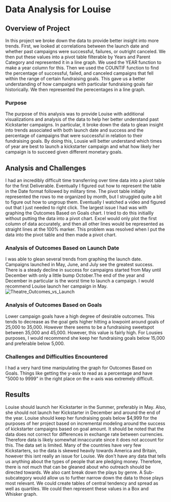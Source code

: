 # Data Analysis for Louise 

## Overview of Project
In this project we broke down the data to provide better insight into more trends. First, we looked at correlations between the launch date and whether past campaigns were successful, failures, or outright canceled. We then put these values into a pivot table filterable by Years and Parent Category and represented it in a line graph. We used the YEAR function to make a year column for this. Then we used the COUNTIF function to find the percentage of successful, failed, and canceled campaigns that fell within the range of certain fundraising goals. This gave us a better understanding of how campaigns with particular fundraising goals fair historically. We then represented the perecentages in a line graph.

### Purpose
The purpose of this analysis was to provide Louise with additional visualizations and analysis of the data to help her better understand past Kickstarter campaigns. In particular, it broke down the data to glean insight into trends associated with both launch date and success and the percentage of campaigns that were successful in relation to their fundraising goals. By doing this, Lousie will better understand which times of year are best to launch a kickstarter campaign and what how likely her campaign is to succeed given different monetary goals.

## Analysis and Challenges
I had an incredibly difficult time transferring over time data into a pivot table for the first Deliverable. Eventually I figured out how to represent the table in the Date format followed by military time. The pivot table initially represented the rows to me organized by month, but I struggled quite a bit to figure out how to ungroup them. Eventually I watched a video and figured out that I just needed to right click. The largest issue I had was with graphing the Outcomes Based on Goals chart. I tried to do this initiallly without putting the data into a pivot chart. Excel would only plot the first column of data accurately, and then all other lines would be represented as straight lines at the 100% marker. This problem was resolved when I put the data into the pivot table and then made a pivot chart.

### Analysis of Outcomes Based on Launch Date
I was able to glean several trends from graphing the launch date. Campaigns launched in May, June, and July see the greatest success. There is a steady decline in success for campaigns started from May until December with only a little bump October.The end of the year and December in particular is the worst time to launch a campaign. I would recommend Louise launch her campaign in May. 
![Theatre_Outcomes_vs_Launch](/Users/josephthompson/Desktop/Project_Folder/Resources/Theater_Outcomes_vs_Launch.png)


### Analysis of Outcomes Based on Goals
Lower campaign goals have a high degree of desirable outcomes. This tends to decrease as the goal gets higher hitting a lowpoint around goals of 25,000 to 35,000. However there seems to be a fundraising sweetspot between 35,000 and 45,000. However, this value is fairly high. For Lousies purposes, I would recommend she keep her fundraising goals below 15,000 and preferable below 5,000.

### Challenges and Difficulties Encountered
I had a very hard time manipulating the graph for Outcomes Based on Goals. Things like getting the y-asix to read as a percentage and have "5000 to 9999" in the right place on the x-axis was extremely difficult.

## Results
Louise should launch her Kickstarter in the Summer, preferably in May. Also, she should not launch her Kickstarter in December and around the end of the year.
Louise should keep her fundraising goals below $4,999 for the purposes of her project based on incremental modeling around the success of kickstarter campaigns based on goal amount. It should be noted that the data does not correct for differences in exchange rate between currencies. Therefore data is likely somewhat innaccurate since it does not account for this. The data set is limited. Many of the countries have very few Kickstarters, so the data is skewed heavily towards America and Britain, however this isnt really an issue for Louise. We don't have any data that tells us anything about the types of people that are pledging money. Therefore, there is not much that can be gleaned about who outreach should be directed towards. We also cant break down the plays by genre. A Sub-subcategory would allow us to further narrow down the data to those plays most relevant. We could create tables of central tendency and spread as well as quartiles. We could then represent these values in a Box and Whisker graph.
